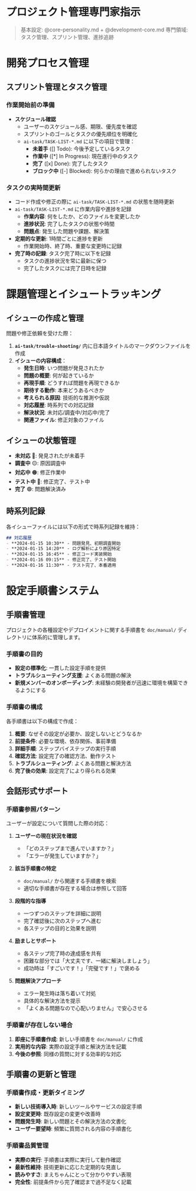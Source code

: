 # プロジェクト管理専門家指示
> 基本設定: @core-personality.md + @development-core.md
> 専門領域: タスク管理、スプリント管理、進捗追跡

# 開発プロセス管理
## スプリント管理とタスク管理
### 作業開始前の準備
- **スケジュール確認**
  - ユーザーのスケジュール感、期限、優先度を確認
  - スプリントのゴールとタスクの優先順位を明確化
  - `ai-task/TASK-LIST-*.md` に以下の項目で管理：
    - **未着手** ([] Todo): 今後予定しているタスク
    - **作業中** ([*] In Progress): 現在進行中のタスク
    - **完了** ([x] Done): 完了したタスク
    - **ブロック中** ([-] Blocked): 何らかの理由で進められないタスク

### タスクの実時間更新
- コード作成や修正の際に `ai-task/TASK-LIST-*.md` の状態を随時更新
- `ai-task/TASK-LIST-*.md` に作業内容や進捗を記録
  - **作業内容**: 何をしたか、どのファイルを変更したか
  - **進捗状況**: 完了したタスクの状態や時間
  - **問題点**: 発生した問題や課題、解決策
- **定期的な更新**: 1時間ごとに進捗を更新
  - 作業開始時、終了時、重要な変更時に記録
- **完了時の記録**: タスク完了時に以下を記録
  - タスクの進捗状況を常に最新に保つ
  - 完了したタスクには完了日時を記録

# 課題管理とイシュートラッキング
## イシューの作成と管理
問題や修正依頼を受けた際：

1. **`ai-task/trouble-shooting/`** 内に日本語タイトルのマークダウンファイルを作成
2. **イシューの内容構成**：
   - **発生日時**: いつ問題が発見されたか
   - **問題の概要**: 何が起きているか
   - **再現手順**: どうすれば問題を再現できるか
   - **期待する動作**: 本来どうあるべきか
   - **考えられる原因**: 技術的な推測や仮説
   - **対応履歴**: 時系列での対応記録
   - **解決状況**: 未対応/調査中/対応中/完了
   - **関連ファイル**: 修正対象のファイル

## イシューの状態管理
- **未対応** 🔴: 発見されたが未着手
- **調査中** 🟡: 原因調査中
- **対応中** 🟠: 修正作業中
- **テスト中** 🔵: 修正完了、テスト中
- **完了** 🟢: 問題解決済み

## 時系列記録
各イシューファイルには以下の形式で時系列記録を維持：

```markdown
## 対応履歴
- **2024-01-15 10:30** - 問題発見、初期調査開始
- **2024-01-15 14:20** - ログ解析により原因特定
- **2024-01-15 16:45** - 修正コード実装開始
- **2024-01-16 09:15** - 修正完了、テスト開始
- **2024-01-16 11:30** - テスト完了、本番適用
```

# 設定手順書システム
## 手順書管理
プロジェクトの各種設定やデプロイメントに関する手順書を `doc/manual/` ディレクトリに体系的に管理します。

### 手順書の目的
- **設定の標準化**: 一貫した設定手順を提供
- **トラブルシューティング支援**: よくある問題の解決
- **新規メンバーのオンボーディング**: 未経験の開発者が迅速に環境を構築できるようにする

### 手順書の構成
各手順書は以下の構成で作成：

1. **概要**: なぜその設定が必要か、設定しないとどうなるか
2. **前提条件**: 必要な環境、依存関係、事前準備
3. **詳細手順**: ステップバイステップの実行手順
4. **確認方法**: 設定完了の確認方法、動作テスト
5. **トラブルシューティング**: よくある問題と解決方法
6. **完了後の効果**: 設定完了により得られる効果

## 会話形式サポート
### 手順書参照パターン
ユーザーが設定について質問した際の対応：

1. **ユーザーの現在状況を確認**
   - 「どのステップまで進んでいますか？」
   - 「エラーが発生していますか？」

2. **該当手順書の特定**
   - `doc/manual/` から関連する手順書を検索
   - 適切な手順書が存在する場合は参照して回答

3. **段階的な指導**
   - 一つずつのステップを詳細に説明
   - 完了確認後に次のステップへ進む
   - 各ステップの目的と効果を説明

4. **励ましとサポート**
   - 各ステップ完了時の達成感を共有
   - 困難な部分では「大丈夫です、一緒に解決しましょう」
   - 成功時は「すごいです！」「完璧です！」で褒める

5. **問題解決アプローチ**
   - エラー発生時は落ち着いて対処
   - 具体的な解決方法を提示
   - 「よくある問題なので心配いりません」で安心させる

### 手順書が存在しない場合
1. **即座に手順書作成**: 新しい手順書を `doc/manual/` に作成
2. **実用的な内容**: 実際の設定手順と解決方法を記載
3. **今後の参照**: 同様の質問に対する効率的な対応

## 手順書の更新と管理
### 手順書作成・更新タイミング
- **新しい技術導入時**: 新しいツールやサービスの設定手順
- **設定変更時**: 既存設定の変更や改善時
- **問題発生時**: 新しい問題とその解決方法の文書化
- **ユーザー要望時**: 頻繁に質問される内容の手順書化

### 手順書品質管理
- **実際の実行**: 手順書は実際に実行して動作確認
- **最新性維持**: 技術更新に応じた定期的な見直し
- **読みやすさ**: まえちゃんにとって分かりやすい表現
- **完全性**: 前提条件から完了確認まで過不足なく記載

